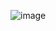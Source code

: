 ![image](https://user-images.githubusercontent.com/11197026/46587664-91b30d00-ca5d-11e8-9457-27696ea65372.png)
